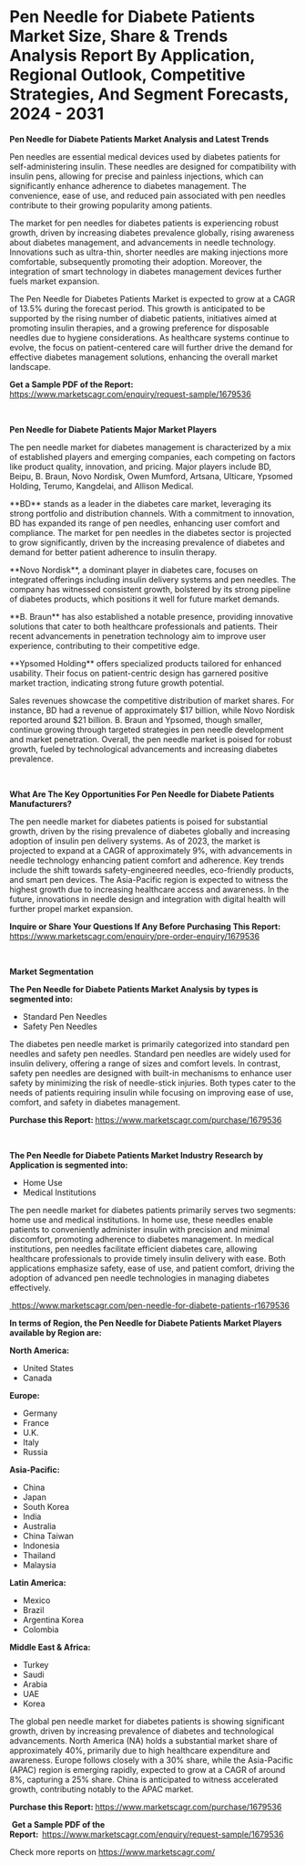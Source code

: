 <p><h1>Pen Needle for Diabete Patients Market Size, Share & Trends Analysis Report By Application, Regional Outlook, Competitive Strategies, And Segment Forecasts, 2024 - 2031</h1></p><p><strong>Pen Needle for Diabete Patients Market Analysis and Latest Trends</strong></p>
<p><p>Pen needles are essential medical devices used by diabetes patients for self-administering insulin. These needles are designed for compatibility with insulin pens, allowing for precise and painless injections, which can significantly enhance adherence to diabetes management. The convenience, ease of use, and reduced pain associated with pen needles contribute to their growing popularity among patients.</p><p>The market for pen needles for diabetes patients is experiencing robust growth, driven by increasing diabetes prevalence globally, rising awareness about diabetes management, and advancements in needle technology. Innovations such as ultra-thin, shorter needles are making injections more comfortable, subsequently promoting their adoption. Moreover, the integration of smart technology in diabetes management devices further fuels market expansion.</p><p>The Pen Needle for Diabetes Patients Market is expected to grow at a CAGR of 13.5% during the forecast period. This growth is anticipated to be supported by the rising number of diabetic patients, initiatives aimed at promoting insulin therapies, and a growing preference for disposable needles due to hygiene considerations. As healthcare systems continue to evolve, the focus on patient-centered care will further drive the demand for effective diabetes management solutions, enhancing the overall market landscape.</p></p>
<p><strong>Get a Sample PDF of the Report:&nbsp;</strong> <a href="https://www.marketscagr.com/enquiry/request-sample/1679536?utm_campaign=1995&utm_medium=2&utm_source=Github&utm_content=ia&utm_term=28122024&utm_id=pen-needle-for-diabete-patients">https://www.marketscagr.com/enquiry/request-sample/1679536</a></p>
<p>&nbsp;</p>
<p><strong>Pen Needle for Diabete Patients Major Market Players</strong></p>
<p><p>The pen needle market for diabetes management is characterized by a mix of established players and emerging companies, each competing on factors like product quality, innovation, and pricing. Major players include BD, Beipu, B. Braun, Novo Nordisk, Owen Mumford, Artsana, Ulticare, Ypsomed Holding, Terumo, Kangdelai, and Allison Medical.</p><p>**BD** stands as a leader in the diabetes care market, leveraging its strong portfolio and distribution channels. With a commitment to innovation, BD has expanded its range of pen needles, enhancing user comfort and compliance. The market for pen needles in the diabetes sector is projected to grow significantly, driven by the increasing prevalence of diabetes and demand for better patient adherence to insulin therapy.</p><p>**Novo Nordisk**, a dominant player in diabetes care, focuses on integrated offerings including insulin delivery systems and pen needles. The company has witnessed consistent growth, bolstered by its strong pipeline of diabetes products, which positions it well for future market demands. </p><p>**B. Braun** has also established a notable presence, providing innovative solutions that cater to both healthcare professionals and patients. Their recent advancements in penetration technology aim to improve user experience, contributing to their competitive edge.</p><p>**Ypsomed Holding** offers specialized products tailored for enhanced usability. Their focus on patient-centric design has garnered positive market traction, indicating strong future growth potential.</p><p>Sales revenues showcase the competitive distribution of market shares. For instance, BD had a revenue of approximately $17 billion, while Novo Nordisk reported around $21 billion. B. Braun and Ypsomed, though smaller, continue growing through targeted strategies in pen needle development and market penetration. Overall, the pen needle market is poised for robust growth, fueled by technological advancements and increasing diabetes prevalence.</p></p>
<p>&nbsp;</p>
<p><strong>What Are The Key Opportunities For Pen Needle for Diabete Patients Manufacturers?</strong></p>
<p><p>The pen needle market for diabetes patients is poised for substantial growth, driven by the rising prevalence of diabetes globally and increasing adoption of insulin pen delivery systems. As of 2023, the market is projected to expand at a CAGR of approximately 9%, with advancements in needle technology enhancing patient comfort and adherence. Key trends include the shift towards safety-engineered needles, eco-friendly products, and smart pen devices. The Asia-Pacific region is expected to witness the highest growth due to increasing healthcare access and awareness. In the future, innovations in needle design and integration with digital health will further propel market expansion.</p></p>
<p><strong>Inquire or Share Your Questions If Any Before Purchasing This Report:</strong> <a href="https://www.marketscagr.com/enquiry/pre-order-enquiry/1679536?utm_campaign=1995&utm_medium=2&utm_source=Github&utm_content=ia&utm_term=28122024&utm_id=pen-needle-for-diabete-patients">https://www.marketscagr.com/enquiry/pre-order-enquiry/1679536</a></p>
<p>&nbsp;</p>
<p><strong>Market Segmentation</strong></p>
<p><strong>The Pen Needle for Diabete Patients Market Analysis by types is segmented into:</strong></p>
<p><ul><li>Standard Pen Needles</li><li>Safety Pen Needles</li></ul></p>
<p><p>The diabetes pen needle market is primarily categorized into standard pen needles and safety pen needles. Standard pen needles are widely used for insulin delivery, offering a range of sizes and comfort levels. In contrast, safety pen needles are designed with built-in mechanisms to enhance user safety by minimizing the risk of needle-stick injuries. Both types cater to the needs of patients requiring insulin while focusing on improving ease of use, comfort, and safety in diabetes management.</p></p>
<p><strong>Purchase this Report:&nbsp;</strong><a href="https://www.marketscagr.com/purchase/1679536?utm_campaign=1995&utm_medium=2&utm_source=Github&utm_content=ia&utm_term=28122024&utm_id=pen-needle-for-diabete-patients">https://www.marketscagr.com/purchase/1679536</a></p>
<p>&nbsp;</p>
<p><strong>The Pen Needle for Diabete Patients Market Industry Research by Application is segmented into:</strong></p>
<p><ul><li>Home Use</li><li>Medical Institutions</li></ul></p>
<p><p>The pen needle market for diabetes patients primarily serves two segments: home use and medical institutions. In home use, these needles enable patients to conveniently administer insulin with precision and minimal discomfort, promoting adherence to diabetes management. In medical institutions, pen needles facilitate efficient diabetes care, allowing healthcare professionals to provide timely insulin delivery with ease. Both applications emphasize safety, ease of use, and patient comfort, driving the adoption of advanced pen needle technologies in managing diabetes effectively.</p></p>
<p><a href="https://www.marketscagr.com/pen-needle-for-diabete-patients-r1679536?utm_campaign=1995&utm_medium=2&utm_source=Github&utm_content=ia&utm_term=28122024&utm_id=pen-needle-for-diabete-patients">&nbsp;https://www.marketscagr.com/pen-needle-for-diabete-patients-r1679536</a></p>
<p><strong>In terms of Region, the Pen Needle for Diabete Patients Market Players available by Region are:</strong></p>
<p>
    <p> <strong> North America: </strong>
        <ul>
            <li>United States</li>
            <li>Canada</li>
        </ul>
        </p> 
    <p> <strong> Europe: </strong>
        <ul>
            <li>Germany</li>
            <li>France</li>
            <li>U.K.</li>
            <li>Italy</li>
            <li>Russia</li>
        </ul>
        </p> 
    <p> <strong> Asia-Pacific: </strong>
        <ul>
            <li>China</li>
            <li>Japan</li>
            <li>South Korea</li>
            <li>India</li>
            <li>Australia</li>
            <li>China Taiwan</li>
            <li>Indonesia</li>
            <li>Thailand</li>
            <li>Malaysia</li>
        </ul>
        </p> 
    <p> <strong> Latin America: </strong>
        <ul>
            <li>Mexico</li>
            <li>Brazil</li>
            <li>Argentina Korea</li>
            <li>Colombia</li>
        </ul>
        </p> 
    <p> <strong> Middle East & Africa: </strong>
        <ul>
            <li>Turkey</li>
            <li>Saudi</li>
            <li>Arabia</li>
            <li>UAE</li>
            <li>Korea</li>
        </ul>
    </p>
    </p>
<p><p>The global pen needle market for diabetes patients is showing significant growth, driven by increasing prevalence of diabetes and technological advancements. North America (NA) holds a substantial market share of approximately 40%, primarily due to high healthcare expenditure and awareness. Europe follows closely with a 30% share, while the Asia-Pacific (APAC) region is emerging rapidly, expected to grow at a CAGR of around 8%, capturing a 25% share. China is anticipated to witness accelerated growth, contributing notably to the APAC market.</p></p>
<p><strong>Purchase this Report: </strong><a href="https://www.marketscagr.com/purchase/1679536?utm_campaign=1995&utm_medium=2&utm_source=Github&utm_content=ia&utm_term=28122024&utm_id=pen-needle-for-diabete-patients">https://www.marketscagr.com/purchase/1679536</a></p>
<p>&nbsp;<strong>Get a Sample PDF of the Report:&nbsp;&nbsp;</strong><a href="https://www.marketscagr.com/enquiry/request-sample/1679536?utm_campaign=1995&utm_medium=2&utm_source=Github&utm_content=ia&utm_term=28122024&utm_id=pen-needle-for-diabete-patients">https://www.marketscagr.com/enquiry/request-sample/1679536</a></p>
<p><strong></strong></p>
<p>Check more reports on <a href="https://www.marketscagr.com/?utm_campaign=1995&utm_medium=2&utm_source=Github&utm_content=ia&utm_term=28122024&utm_id=pen-needle-for-diabete-patients">https://www.marketscagr.com/</a></p>